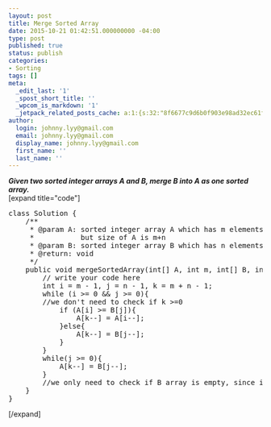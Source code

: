 ```yaml
---
layout: post
title: Merge Sorted Array
date: 2015-10-21 01:42:51.000000000 -04:00
type: post
published: true
status: publish
categories:
- Sorting
tags: []
meta:
  _edit_last: '1'
  _spost_short_title: ''
  _wpcom_is_markdown: '1'
  _jetpack_related_posts_cache: a:1:{s:32:"8f6677c9d6b0f903e98ad32ec61f8deb";a:2:{s:7:"expires";i:1466698274;s:7:"payload";a:3:{i:0;a:1:{s:2:"id";i:1038;}i:1;a:1:{s:2:"id";i:139;}i:2;a:1:{s:2:"id";i:165;}}}}
author:
  login: johnny.lyy@gmail.com
  email: johnny.lyy@gmail.com
  display_name: johnny.lyy@gmail.com
  first_name: ''
  last_name: ''
---
```

<p><strong><em>Given two sorted integer arrays A and B, merge B into A as one sorted array.</em></strong><br />
[expand title="code"]</p>
<pre>class Solution {
    /**
     * @param A: sorted integer array A which has m elements, 
     *           but size of A is m+n
     * @param B: sorted integer array B which has n elements
     * @return: void
     */
    public void mergeSortedArray(int[] A, int m, int[] B, int n) {
        // write your code here
        int i = m - 1, j = n - 1, k = m + n - 1;
        while (i >= 0 && j >= 0){
        //we don't need to check if k >=0
            if (A[i] >= B[j]){
                A[k--] = A[i--];
            }else{
                A[k--] = B[j--];
            }
        }
        while(j >= 0){
            A[k--] = B[j--];
        }
        //we only need to check if B array is empty, since if B is empty, the rest of A elements would have already been in the right place.
    }
}
</pre>
<p>[/expand]</p>

